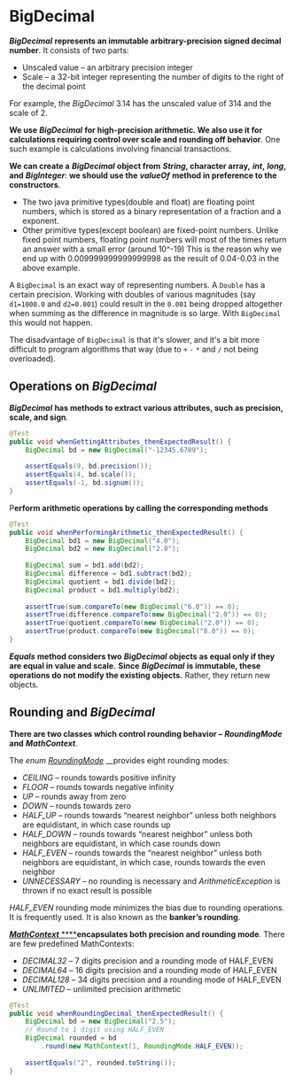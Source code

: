 # BigDecimal

_**BigDecimal**_ **represents an immutable arbitrary-precision signed decimal number**. It consists of two parts:

* Unscaled value – an arbitrary precision integer
* Scale – a 32-bit integer representing the number of digits to the right of the decimal point

For example, the _BigDecimal_ 3.14 has the unscaled value of 314 and the scale of 2.

**We use** _**BigDecimal**_ **for high-precision arithmetic. We also use it for calculations requiring control over scale and rounding off behavior**.  One such example is calculations involving financial transactions.

**We can create a** _**BigDecimal**_ **object from** _**String**_**, character array,** _**int**_**,** _**long**_**, and** _**BigInteger**_:  **we should use the** _**valueOf**_ **method in preference to the constructors**.

* The two java primitive types\(double and float\) are floating point numbers, which is stored as a binary representation of a fraction and a exponent.
* Other primitive types\(except boolean\) are fixed-point numbers. Unlike fixed point numbers, floating point numbers will most of the times return an answer with a small error \(around 10^-19\) This is the reason why we end up with 0.009999999999999998 as the result of 0.04-0.03 in the above example.

A `BigDecimal` is an exact way of representing numbers. A `Double` has a certain precision. Working with doubles of various magnitudes \(say `d1=1000.0` and `d2=0.001`\) could result in the `0.001` being dropped altogether when summing as the difference in magnitude is so large. With `BigDecimal` this would not happen.

The disadvantage of `BigDecimal` is that it's slower, and it's a bit more difficult to program algorithms that way \(due to `+` `-` `*` and `/` not being overloaded\).

## Operations on _BigDecimal_

 _**BigDecimal**_ **has methods to extract various attributes, such as precision, scale, and sign**_._

```java
@Test
public void whenGettingAttributes_thenExpectedResult() {
    BigDecimal bd = new BigDecimal("-12345.6789");
         
    assertEquals(9, bd.precision());
    assertEquals(4, bd.scale());
    assertEquals(-1, bd.signum());
}
```

 P**erform arithmetic operations by calling the corresponding methods**

```java
@Test
public void whenPerformingArithmetic_thenExpectedResult() {
    BigDecimal bd1 = new BigDecimal("4.0");
    BigDecimal bd2 = new BigDecimal("2.0");
 
    BigDecimal sum = bd1.add(bd2);
    BigDecimal difference = bd1.subtract(bd2);
    BigDecimal quotient = bd1.divide(bd2);
    BigDecimal product = bd1.multiply(bd2);
 
    assertTrue(sum.compareTo(new BigDecimal("6.0")) == 0);
    assertTrue(difference.compareTo(new BigDecimal("2.0")) == 0);
    assertTrue(quotient.compareTo(new BigDecimal("2.0")) == 0);
    assertTrue(product.compareTo(new BigDecimal("8.0")) == 0);
}
```

_**Equals**_ **method considers two** _**BigDecimal**_ **objects as equal only if they are equal in value and scale.**  **Since** _**BigDecimal**_ **is immutable, these operations do not modify the existing objects.** Rather, they return new objects.

## Rounding and _BigDecimal_

 **There are two classes which control rounding behavior –** _**RoundingMode**_ **and** _**MathContext**_.

The _enum_ [_RoundingMode_](https://docs.oracle.com/javase/8/docs/api/java/math/RoundingMode.html) __provides eight rounding modes:

* _CEILING –_ rounds towards positive infinity
* _FLOOR –_ rounds towards negative infinity
* _UP –_ rounds away from zero
* _DOWN –_ rounds towards zero
* _HALF\_UP –_ rounds towards “nearest neighbor” unless both neighbors are equidistant, in which case rounds up
* _HALF\_DOWN –_ rounds towards “nearest neighbor” unless both neighbors are equidistant, in which case rounds down
* _HALF\_EVEN –_ rounds towards the “nearest neighbor” unless both neighbors are equidistant, in which case, rounds towards the even neighbor
* _UNNECESSARY –_ no rounding is necessary and _ArithmeticException_ is thrown if no exact result is possible

_HALF\_EVEN_ rounding mode minimizes the bias due to rounding operations. It is frequently used. It is also known as the **banker’s rounding**.

[_**MathContext**_ ****](https://docs.oracle.com/javase/8/docs/api/java/math/MathContext.html)**encapsulates both precision and rounding mode**.  There are few predefined MathContexts:

* _DECIMAL32_ – 7 digits precision and a rounding mode of HALF\_EVEN
* _DECIMAL64_ – 16 digits precision and a rounding mode of HALF\_EVEN
* _DECIMAL128_ – 34 digits precision and a rounding mode of HALF\_EVEN
* _UNLIMITED_ – unlimited precision arithmetic

```java
@Test
public void whenRoundingDecimal_thenExpectedResult() {
    BigDecimal bd = new BigDecimal("2.5");
    // Round to 1 digit using HALF_EVEN
    BigDecimal rounded = bd
        .round(new MathContext(1, RoundingMode.HALF_EVEN));
 
    assertEquals("2", rounded.toString());
}
```

